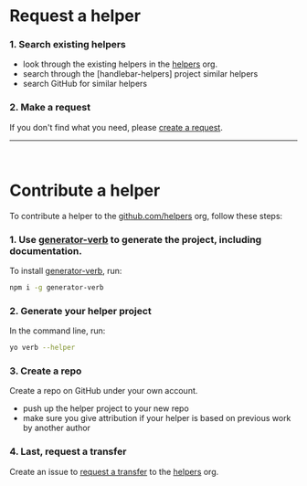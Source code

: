 # Request a helper

### 1. Search existing helpers

 - look through the existing helpers in the [helpers] org.
 - search through the [handlebar-helpers] project similar helpers
 - search GitHub for similar helpers

### 2. Make a request

If you don't find what you need, please [create a request](https://github.com/helpers/requests/issues).

***

<br>

# Contribute a helper

To contribute a helper to the [github.com/helpers][helpers] org, follow these steps:

### 1. Use [generator-verb] to generate the project, including documentation.

To install [generator-verb], run:

```bash
npm i -g generator-verb
```

### 2. Generate your helper project

In the command line, run:

```bash
yo verb --helper
```

### 3. Create a repo

Create a repo on GitHub under your own account.

 - push up the helper project to your new repo
 - make sure you give attribution if your helper is based on previous work by another author

### 4. Last, request a transfer

Create an issue to [request a transfer](https://github.com/helpers/requests/issues/new) to the [helpers] org.


[assemble]: https://github.com/assemble/assemble
[generator-verb]: https://github.com/assemble/generator-verb
[handlebars-helpers]: https://github.com/assemble/handlebars-helpers/
[handlebars]: https://github.com/wycats/handlebars.js/
[helpers]: https://github.com/helpers
[Lo-Dash]: https://lodash.com/
[template]: https://github.com/jonschlinkert/template
[underscore]: https://github.com/jashkenas/underscore
[verb]: https://github.com/assemble/verb
